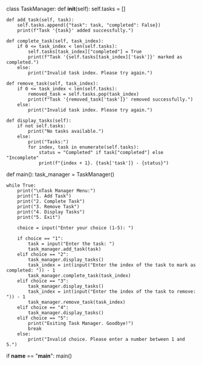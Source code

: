 class TaskManager:
    def __init__(self):
        self.tasks = []

    def add_task(self, task):
        self.tasks.append({"task": task, "completed": False})
        print(f"Task '{task}' added successfully.")

    def complete_task(self, task_index):
        if 0 <= task_index < len(self.tasks):
            self.tasks[task_index]["completed"] = True
            print(f"Task '{self.tasks[task_index]['task']}' marked as completed.")
        else:
            print("Invalid task index. Please try again.")

    def remove_task(self, task_index):
        if 0 <= task_index < len(self.tasks):
            removed_task = self.tasks.pop(task_index)
            print(f"Task '{removed_task['task']}' removed successfully.")
        else:
            print("Invalid task index. Please try again.")

    def display_tasks(self):
        if not self.tasks:
            print("No tasks available.")
        else:
            print("Tasks:")
            for index, task in enumerate(self.tasks):
                status = "Completed" if task["completed"] else "Incomplete"
                print(f"{index + 1}. {task['task']} - {status}")


def main():
    task_manager = TaskManager()

    while True:
        print("\nTask Manager Menu:")
        print("1. Add Task")
        print("2. Complete Task")
        print("3. Remove Task")
        print("4. Display Tasks")
        print("5. Exit")

        choice = input("Enter your choice (1-5): ")

        if choice == "1":
            task = input("Enter the task: ")
            task_manager.add_task(task)
        elif choice == "2":
            task_manager.display_tasks()
            task_index = int(input("Enter the index of the task to mark as completed: ")) - 1
            task_manager.complete_task(task_index)
        elif choice == "3":
            task_manager.display_tasks()
            task_index = int(input("Enter the index of the task to remove: ")) - 1
            task_manager.remove_task(task_index)
        elif choice == "4":
            task_manager.display_tasks()
        elif choice == "5":
            print("Exiting Task Manager. Goodbye!")
            break
        else:
            print("Invalid choice. Please enter a number between 1 and 5.")


if __name__ == "__main__":
    main()
